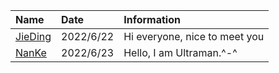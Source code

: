 | Name         | Date      |  Information                  |
|:-------------|:----------|:------------------------------|
| [JieDing]    | 2022/6/22 | Hi everyone, nice to meet you |
| [NanKe]      | 2022/6/23 | Hello, I am Ultraman.^-^      |

[jieding]: https://github.com/JieDing/
[NanKe]: https://github.com/VedaGao/
